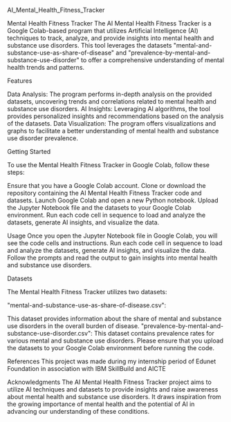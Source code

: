 AI_Mental_Health_Fitness_Tracker

Mental Health Fitness Tracker The AI Mental Health Fitness Tracker is a Google Colab-based program that utilizes Artificial Intelligence (AI) techniques to track, analyze, and provide insights into mental health and substance use disorders. This tool leverages the datasets "mental-and-substance-use-as-share-of-disease" and "prevalence-by-mental-and-substance-use-disorder" to offer a comprehensive understanding of mental health trends and patterns.

Features

Data Analysis: The program performs in-depth analysis on the provided datasets, uncovering trends and correlations related to mental health and substance use disorders. AI Insights: Leveraging AI algorithms, the tool provides personalized insights and recommendations based on the analysis of the datasets. Data Visualization: The program offers visualizations and graphs to facilitate a better understanding of mental health and substance use disorder prevalence.

Getting Started

To use the Mental Health Fitness Tracker in Google Colab, follow these steps:

Ensure that you have a Google Colab account. Clone or download the repository containing the AI Mental Health Fitness Tracker code and datasets. Launch Google Colab and open a new Python notebook. Upload the Jupyter Notebook file and the datasets to your Google Colab environment. Run each code cell in sequence to load and analyze the datasets, generate AI insights, and visualize the data.

Usage
Once you open the Jupyter Notebook file in Google Colab, you will see the code cells and instructions. Run each code cell in sequence to load and analyze the datasets, generate AI insights, and visualize the data. Follow the prompts and read the output to gain insights into mental health and substance use disorders.

Datasets

The Mental Health Fitness Tracker utilizes two datasets:

"mental-and-substance-use-as-share-of-disease.csv": 

This dataset provides information about the share of mental and substance use disorders in the overall burden of disease. "prevalence-by-mental-and-substance-use-disorder.csv": This dataset contains prevalence rates for various mental and substance use disorders. Please ensure that you upload the datasets to your Google Colab environment before running the code.

References
This project was made during my internship period of Edunet Foundation in association with IBM SkillBuild and AICTE

Acknowledgments
The AI Mental Health Fitness Tracker project aims to utilize AI techniques and datasets to provide insights and raise awareness about mental health and substance use disorders. It draws inspiration from the growing importance of mental health and the potential of AI in advancing our understanding of these conditions.

